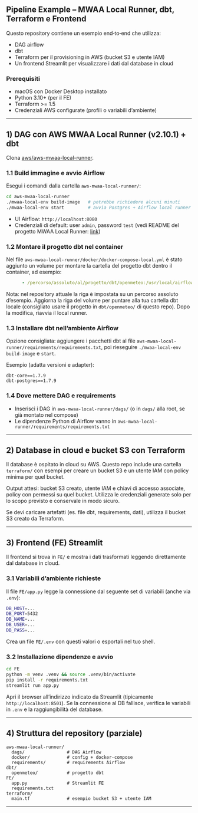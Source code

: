 ## Pipeline Example – MWAA Local Runner, dbt, Terraform e Frontend

Questo repository contiene un esempio end‑to‑end che utilizza:
- DAG airflow
- dbt
- Terraform per il provisioning in AWS (bucket S3 e utente IAM)
- Un frontend Streamlit per visualizzare i dati dal database in cloud



### Prerequisiti
- macOS con Docker Desktop installato
- Python 3.10+ (per il FE)
- Terraform >= 1.5
- Credenziali AWS configurate (profili o variabili d’ambiente)

---

## 1) DAG con AWS MWAA Local Runner (v2.10.1) + dbt

Clona  [aws/aws-mwaa-local-runner](https://github.com/aws/aws-mwaa-local-runner).

### 1.1 Build immagine e avvio Airflow
Esegui i comandi dalla cartella `aws-mwaa-local-runner/`:

```bash
cd aws-mwaa-local-runner
./mwaa-local-env build-image   # potrebbe richiedere alcuni minuti
./mwaa-local-env start         # avvia Postgres + Airflow local runner
```

- UI Airflow: `http://localhost:8080`
- Credenziali di default: user `admin`, password `test` (vedi README del progetto MWAA Local Runner: [link](https://github.com/aws/aws-mwaa-local-runner))

### 1.2 Montare il progetto dbt nel container
Nel file `aws-mwaa-local-runner/docker/docker-compose-local.yml` è stato aggiunto un volume per montare la cartella del progetto dbt dentro il container, ad esempio:

```yaml
      - /percorso/assoluto/al/progetto/dbt/openmeteo:/usr/local/airflow/dbt
```

Nota: nel repository attuale la riga è impostata su un percorso assoluto d’esempio. Aggiorna la riga del volume per puntare alla tua cartella dbt locale (consigliato usare il progetto in `dbt/openmeteo/` di questo repo). Dopo la modifica, riavvia il local runner.

### 1.3 Installare dbt nell’ambiente Airflow
Opzione consigliata: aggiungere i pacchetti dbt al file `aws-mwaa-local-runner/requirements/requirements.txt`, poi rieseguire `./mwaa-local-env build-image` e `start`.

Esempio (adatta versioni e adapter):
```text
dbt-core==1.7.9
dbt-postgres==1.7.9
```

### 1.4 Dove mettere DAG e requirements
- Inserisci i DAG in `aws-mwaa-local-runner/dags/` (o in `dags/` alla root, se già montato nel compose)
- Le dipendenze Python di Airflow vanno in `aws-mwaa-local-runner/requirements/requirements.txt`

---

## 2) Database in cloud e bucket S3 con Terraform

Il database è ospitato in cloud su AWS. Questo repo include una cartella `terraform/` con esempi per creare un bucket S3 e un utente IAM con policy minima per quel bucket.

Output attesi: bucket S3 creato, utente IAM e chiavi di accesso associate, policy con permessi su quel bucket. Utilizza le credenziali generate solo per lo scopo previsto e conservale in modo sicuro.

Se devi caricare artefatti (es. file dbt, requirements, dati), utilizza il bucket S3 creato da Terraform.

---

## 3) Frontend (FE) Streamlit

Il frontend si trova in `FE/` e mostra i dati trasformati leggendo direttamente dal database in cloud.

### 3.1 Variabili d’ambiente richieste
Il file `FE/app.py` legge la connessione dal seguente set di variabili (anche via `.env`):

```bash
DB_HOST=...
DB_PORT=5432
DB_NAME=...
DB_USER=...
DB_PASS=...
```

Crea un file `FE/.env` con questi valori o esportali nel tuo shell.

### 3.2 Installazione dipendenze e avvio
```bash
cd FE
python -m venv .venv && source .venv/bin/activate
pip install -r requirements.txt
streamlit run app.py
```

Apri il browser all’indirizzo indicato da Streamlit (tipicamente `http://localhost:8501`). Se la connessione al DB fallisce, verifica le variabili in `.env` e la raggiungibilità del database.

---

## 4) Struttura del repository (parziale)

```
aws-mwaa-local-runner/
  dags/                # DAG Airflow
  docker/              # config + docker-compose
  requirements/        # requirements Airflow
dbt/
  openmeteo/           # progetto dbt
FE/
  app.py               # Streamlit FE
  requirements.txt
terraform/
  main.tf              # esempio bucket S3 + utente IAM
```

---

